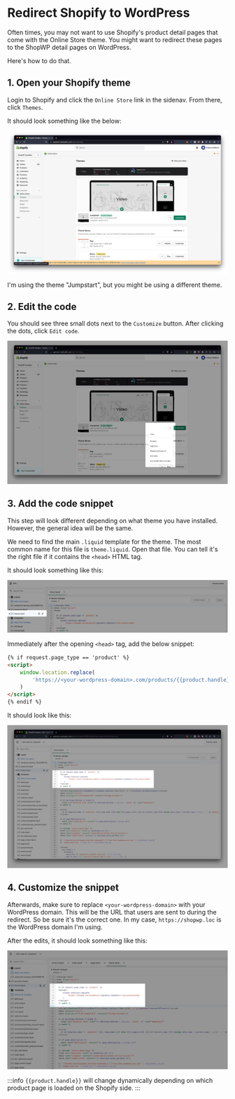 # Redirect Shopify to WordPress

Often times, you may not want to use Shopify's product detail pages that come with the Online Store theme. You might want to redirect these pages to the ShopWP detail pages on WordPress.

Here's how to do that.

## 1. Open your Shopify theme

Login to Shopify and click the `Online Store` link in the sidenav. From there, click `Themes`.

It should look something like the below:

![Your Shopify theme](./assets/redirecting-to-wordpress/theme.jpg)

I'm using the theme "Jumpstart", but you might be using a different theme.

## 2. Edit the code

You should see three small dots next to the `Customize` button. After clicking the dots, click `Edit code`.

![Editing the Shopify Liquid template](./assets/redirecting-to-wordpress/theme-edit-code.jpg)

## 3. Add the code snippet

This step will look different depending on what theme you have installed. However, the general idea will be the same.

We need to find the main `.liquid` template for the theme. The most common name for this file is `theme.liquid`. Open that file. You can tell it's the right file if it contains the `<head>` HTML tag.

It should look something like this:

![Editing the Shopify Liquid template](./assets/redirecting-to-wordpress/finding-themeliquid.jpg)

Immediately after the opening `<head>` tag, add the below snippet:

```html
{% if request.page_type == 'product' %}
<script>
	window.location.replace(
		'https://<your-wordpress-domain>.com/products/{{product.handle}}/?utm_source=shop'
	)
</script>
{% endif %}
```

It should look like this:

![Editing the Shopify Liquid template](./assets/redirecting-to-wordpress/first-copy-paste.jpg)

## 4. Customize the snippet

Afterwards, make sure to replace `<your-wordpress-domain>` with your WordPress domain. This will be the URL that users are sent to during the redirect. So be sure it's the correct one. In my case, `https://shopwp.loc` is the WordPress domain I'm using.

After the edits, it should look something like this:

![Editing the Shopify Liquid template](./assets/redirecting-to-wordpress/liquid-template-edit.jpg)

:::info
`{{product.handle}}` will change dynamically depending on which product page is loaded on the Shopify side.
:::
